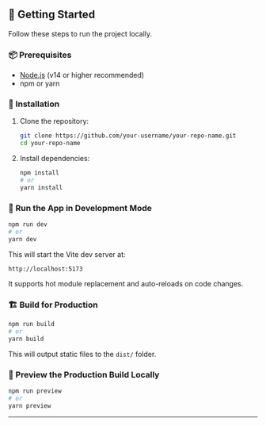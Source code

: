 
## 🚀 Getting Started

Follow these steps to run the project locally.

### 📦 Prerequisites

* [Node.js](https://nodejs.org/) (v14 or higher recommended)
* npm or yarn

### 🔧 Installation

1. Clone the repository:

   ```bash
   git clone https://github.com/your-username/your-repo-name.git
   cd your-repo-name
   ```

2. Install dependencies:

   ```bash
   npm install
   # or
   yarn install
   ```

### 🧪 Run the App in Development Mode

```bash
npm run dev
# or
yarn dev
```

This will start the Vite dev server at:

```
http://localhost:5173
```

It supports hot module replacement and auto-reloads on code changes.

### 🏗️ Build for Production

```bash
npm run build
# or
yarn build
```

This will output static files to the `dist/` folder.

### 👀 Preview the Production Build Locally

```bash
npm run preview
# or
yarn preview
```

---

